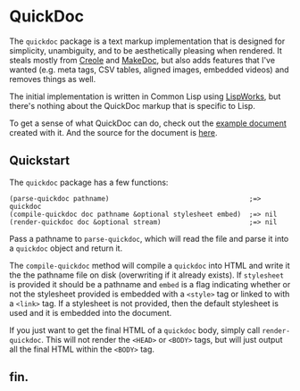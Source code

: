 # QuickDoc

The `quickdoc` package is a text markup implementation that is designed for simplicity, unambiguity, and to be aesthetically pleasing when rendered. It steals mostly from [Creole](http://www.wikicreole.org/) and [MakeDoc](http://www.rebol.net/docs/makedoc.html), but also adds features that I've wanted (e.g. meta tags, CSV tables, aligned images, embedded videos) and removes things as well.

The initial implementation is written in Common Lisp using [LispWorks](http://www.lispworks.com), but there's nothing about the QuickDoc markup that is specific to Lisp.

To get a sense of what QuickDoc can do, check out the [example document](http://massung.github.io/quickdoc/example.html) created with it. And the source for the document is [here](https://raw.githubusercontent.com/massung/quickdoc/master/example.qd).

## Quickstart

The `quickdoc` package has a few functions:

```
(parse-quickdoc pathname)                                   ;=> quickdoc
(compile-quickdoc doc pathname &optional stylesheet embed)  ;=> nil
(render-quickdoc doc &optional stream)                      ;=> nil
```

Pass a pathname to `parse-quickdoc`, which will read the file and parse it into a `quickdoc` object and return it.

The `compile-quickdoc` method will compile a `quickdoc` into HTML and write it the the pathname file on disk (overwriting if it already exists). If `stylesheet` is provided it should be a pathname and `embed` is a flag indicating whether or not the stylesheet provided is embedded with a `<style>` tag or linked to with a `<link>` tag. If a stylesheet is not provided, then the default stylesheet is used and it is embedded into the document.

If you just want to get the final HTML of a `quickdoc` body, simply call `render-quickdoc`. This will not render the `<HEAD>` or `<BODY>` tags, but will just output all the final HTML within the `<BODY>` tag.

## fin.
